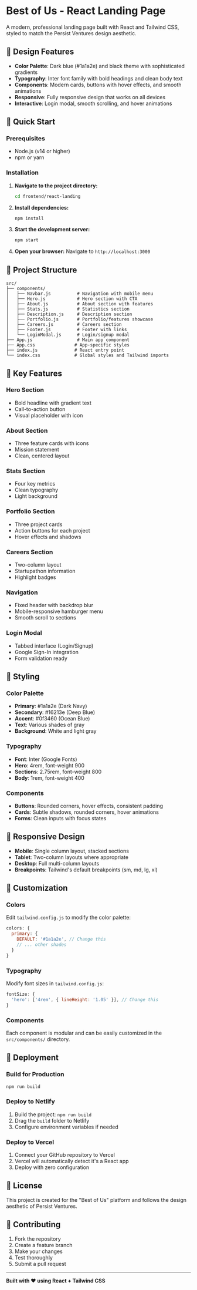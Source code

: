 # Best of Us - React Landing Page

A modern, professional landing page built with React and Tailwind CSS, styled to match the Persist Ventures design aesthetic.

## 🎨 Design Features

- **Color Palette**: Dark blue (#1a1a2e) and black theme with sophisticated gradients
- **Typography**: Inter font family with bold headings and clean body text
- **Components**: Modern cards, buttons with hover effects, and smooth animations
- **Responsive**: Fully responsive design that works on all devices
- **Interactive**: Login modal, smooth scrolling, and hover animations

## 🚀 Quick Start

### Prerequisites
- Node.js (v14 or higher)
- npm or yarn

### Installation

1. **Navigate to the project directory:**
   ```bash
   cd frontend/react-landing
   ```

2. **Install dependencies:**
   ```bash
   npm install
   ```

3. **Start the development server:**
   ```bash
   npm start
   ```

4. **Open your browser:**
   Navigate to `http://localhost:3000`

## 📁 Project Structure

```
src/
├── components/
│   ├── Navbar.js          # Navigation with mobile menu
│   ├── Hero.js            # Hero section with CTA
│   ├── About.js           # About section with features
│   ├── Stats.js           # Statistics section
│   ├── Description.js     # Description section
│   ├── Portfolio.js       # Portfolio/features showcase
│   ├── Careers.js         # Careers section
│   ├── Footer.js          # Footer with links
│   └── LoginModal.js      # Login/signup modal
├── App.js                 # Main app component
├── App.css               # App-specific styles
├── index.js              # React entry point
└── index.css             # Global styles and Tailwind imports
```

## 🎯 Key Features

### Hero Section
- Bold headline with gradient text
- Call-to-action button
- Visual placeholder with icon

### About Section
- Three feature cards with icons
- Mission statement
- Clean, centered layout

### Stats Section
- Four key metrics
- Clean typography
- Light background

### Portfolio Section
- Three project cards
- Action buttons for each project
- Hover effects and shadows

### Careers Section
- Two-column layout
- Startupathon information
- Highlight badges

### Navigation
- Fixed header with backdrop blur
- Mobile-responsive hamburger menu
- Smooth scroll to sections

### Login Modal
- Tabbed interface (Login/Signup)
- Google Sign-In integration
- Form validation ready

## 🎨 Styling

### Color Palette
- **Primary**: #1a1a2e (Dark Navy)
- **Secondary**: #16213e (Deep Blue)
- **Accent**: #0f3460 (Ocean Blue)
- **Text**: Various shades of gray
- **Background**: White and light gray

### Typography
- **Font**: Inter (Google Fonts)
- **Hero**: 4rem, font-weight 900
- **Sections**: 2.75rem, font-weight 800
- **Body**: 1rem, font-weight 400

### Components
- **Buttons**: Rounded corners, hover effects, consistent padding
- **Cards**: Subtle shadows, rounded corners, hover animations
- **Forms**: Clean inputs with focus states

## 📱 Responsive Design

- **Mobile**: Single column layout, stacked sections
- **Tablet**: Two-column layouts where appropriate
- **Desktop**: Full multi-column layouts
- **Breakpoints**: Tailwind's default breakpoints (sm, md, lg, xl)

## 🔧 Customization

### Colors
Edit `tailwind.config.js` to modify the color palette:

```javascript
colors: {
  primary: {
    DEFAULT: '#1a1a2e', // Change this
    // ... other shades
  }
}
```

### Typography
Modify font sizes in `tailwind.config.js`:

```javascript
fontSize: {
  'hero': ['4rem', { lineHeight: '1.05' }], // Change this
}
```

### Components
Each component is modular and can be easily customized in the `src/components/` directory.

## 🚀 Deployment

### Build for Production
```bash
npm run build
```

### Deploy to Netlify
1. Build the project: `npm run build`
2. Drag the `build` folder to Netlify
3. Configure environment variables if needed

### Deploy to Vercel
1. Connect your GitHub repository to Vercel
2. Vercel will automatically detect it's a React app
3. Deploy with zero configuration

## 📄 License

This project is created for the "Best of Us" platform and follows the design aesthetic of Persist Ventures.

## 🤝 Contributing

1. Fork the repository
2. Create a feature branch
3. Make your changes
4. Test thoroughly
5. Submit a pull request

---

**Built with ❤️ using React + Tailwind CSS**
